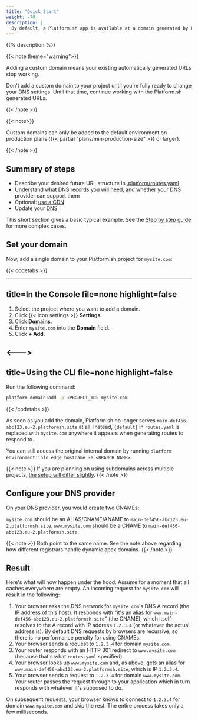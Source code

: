 ```yaml
---
title: "Quick Start"
weight: -70
description: |
  By default, a Platform.sh app is available at a domain generated by Platform.sh. The following resources will help you take your application live on your custom domain.
---
```

{{% description %}}

{{< note theme="warning">}}

Adding a custom domain means your existing automatically generated URLs stop working.

Don't add a custom domain to your project until you're fully ready to change your DNS settings.
Until that time, continue working with the Platform.sh generated URLs.

{{< /note >}}

{{< note>}}

Custom domains can only be added to the default environment on production plans ({{< partial "plans/min-production-size" >}} or larger).

{{< /note >}}

## Summary of steps

* Describe your desired future URL structure in [.platform/routes.yaml](../define-routes/_index.md)
* Understand [what DNS records you will need](../domains/steps/dns.md), and whether your DNS provider can support them
* Optional: [use a CDN](../domains/cdn/_index.md)
* Update your [DNS](../domains/steps/dns.md)

This short section gives a basic typical example.
See the [Step by step guide](../domains/steps/_index.md) for more complex cases.

## Set your domain

Now, add a single domain to your Platform.sh project for `mysite.com`:

{{< codetabs >}}

---
title=In the Console
file=none
highlight=false
---

<!--This is in HTML to get the icon not to break the list. -->
<ol>
  <li>Select the project where you want to add a domain.</li>
  <li>Click {{< icon settings >}} <strong>Settings</strong>.</li>
  <li>Click <strong>Domains</strong>.</li>
  <li>Enter <code>mysite.com</code> into the <strong>Domain</strong> field.</li>
  <li>Click <strong>+ Add</strong>.</li>
</ol>

<--->
---
title=Using the CLI
file=none
highlight=false
---

Run the following command:

```bash
platform domain:add -p <PROJECT_ID> mysite.com
```

{{< /codetabs >}}

As soon as you add the domain, Platform.sh no longer serves `main-def456-abc123.eu-2.platformsh.site` at all.
Instead, `{default}` in `routes.yaml` is replaced with `mysite.com` anywhere it appears when generating routes to respond to.

You can still access the original internal domain by running `platform environment:info edge_hostname -e <BRANCH_NAME>`.

{{< note >}}
If you are planning on using subdomains across multiple projects, [the setup will differ slightly](./steps/subdomains.md).
{{< /note >}}

## Configure your DNS provider

On your DNS provider, you would create two CNAMEs:

`mysite.com` should be an ALIAS/CNAME/ANAME  to `main-def456-abc123.eu-2.platformsh.site`.
`www.mysite.com` should be a CNAME to `main-def456-abc123.eu-2.platformsh.site`.

{{< note >}}
Both point to the same name. See the note above regarding how different registrars handle dynamic apex domains.
{{< /note >}}

## Result

Here's what will now happen under the hood.
Assume for a moment that all caches everywhere are empty.
An incoming request for `mysite.com` will result in the following:

1. Your browser asks the DNS network for `mysite.com`'s DNS A record (the IP address of this host).
   It responds with "it's an alias for `www.main-def456-abc123.eu-2.platformsh.site`" (the CNAME),
   which itself resolves to the A record with IP address `1.2.3.4` (or whatever the actual address is).
   By default DNS requests by browsers are recursive, so there is no performance penalty for using CNAMEs.
3. Your browser sends a request to `1.2.3.4` for domain `mysite.com`.
4. Your router responds with an HTTP 301 redirect to `www.mysite.com` (because that's what `routes.yaml` specified).
5. Your browser looks up `www.mysite.com` and, as above, gets an alias for `www.main-def456-abc123.eu-2.platformsh.site`, which is IP `1.2.3.4`.
6. Your browser sends a request to `1.2.3.4` for domain `www.mysite.com`.
   Your router passes the request through to your application which in turn responds with whatever it's supposed to do.

On subsequent requests, your browser knows to connect to `1.2.3.4` for domain `www.mysite.com` and skip the rest.
The entire process takes only a few milliseconds.
